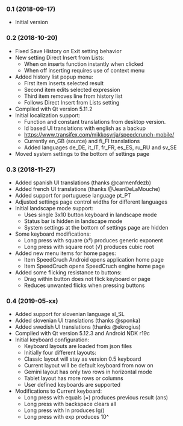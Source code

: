 ### 0.1 (2018-09-17)

- Initial version

### 0.2 (2018-10-20)

- Fixed Save History on Exit setting behavior
- New setting Direct Insert from Lists:
	- When on inserts function instantly when clicked
	- When off inserting requires use of context menu
- Added history list popup menu:
	- First item inserts selected result
	- Second item edits selected expression
	- Third item removes line from history list
	- Follows Direct Insert from Lists setting
- Compiled with Qt version 5.11.2
- Initial localization support:
	- Function and constant translations from desktop version.
	- Id based UI translations with english as a backup
	- https://www.transifex.com/mikkosyrja/speedcrunch-mobile/
	- Currently en_GB (source) and fi_FI translations
	- Added languages de_DE, it_IT, fr_FR, es_ES, ru_RU and sv_SE
- Moved system settings to the bottom of settings page

### 0.3 (2018-11-27)

- Added spanish UI translations (thanks @carmenfdezb)
- Added french UI translations (thanks @JeanDeLaMouche)
- Added support for portuguese language pt_PT
- Adjusted settings page control widths for different languages
- Initial landscape mode support:
	- Uses single 3x10 button keyboard in landscape mode
	- Status bar is hidden in landscape mode
	- System settings at the bottom of settings page are hidden
- Some keyboard modifications:
	- Long press with square (x²) produces generic exponent
	- Long press with square root (√) produces cubic root
- Added new menu items for home pages:
	- Item SpeedCruch Android opens application home page
	- Item SpeedCruch opens SpeedCruch engine home page
- Added some flicking resistance to buttons:
	- Drag within button does not flick keyboard or page
	- Reduces unwanted flicks when pressing buttons

### 0.4 (2019-05-xx)

- Added support for slovenian language sl_SL
- Added slovenian UI translations (thanks @sponka)
- Added swedish UI translations (thanks @ekrogius)
- Compiled with Qt version 5.12.3 and Android NDK r19c
- Initial keyboard configuration:
    - Keyboard layouts are loaded from json files
	- Initially four different layouts:
	- Classic layout will stay as version 0.5 keyboard
	- Current layout will be default keyboard from now on
	- Gemini layout has only two rows in horizontal mode
	- Tablet layout has more rows or columns
	- User defined keyboards are supported
- Modifications to Current keyboard:
    - Long press with equals (=) produces previous result (ans)
	- Long press with backspace clears all
	- Long press with ln produces lg()
	- Long press with exp produces 10^

